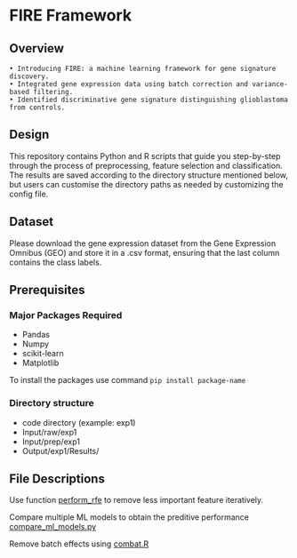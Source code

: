 # FIRE Framework

## Overview
    • Introducing FIRE: a machine learning framework for gene signature discovery.
    • Integrated gene expression data using batch correction and variance-based filtering.
    • Identified discriminative gene signature distinguishing glioblastoma from controls.

## Design
This repository contains Python and R scripts that guide you step-by-step through the process of preprocessing, feature selection and classification. The results are saved according to the directory structure mentioned below, but users can customise the directory paths as needed by customizing the config file. 

## Dataset
Please download the gene expression dataset from the Gene Expression Omnibus (GEO) and store it in a .csv format, ensuring that the last column contains the class labels.

## Prerequisites
### Major Packages Required
* Pandas
* Numpy
* scikit-learn
* Matplotlib

To install the packages use command ``` pip install package-name ```
### Directory structure
* code directory (example: exp1)
* Input/raw/exp1
* Input/prep/exp1
* Output/exp1/Results/

## File Descriptions
  Use function [perform_rfe](perform_rfe.py) to remove less important feature iteratively.
  
  Compare multiple ML models to obtain the preditive performance [compare_ml_models.py](compare_ml_models)

  Remove batch effects using [combat.R](combat)

